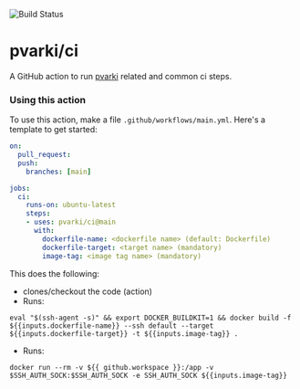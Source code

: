 ![Build Status](https://github.com/pvarki/ci/actions/workflows/main.yml/badge.svg)

pvarki/ci
=========

A GitHub action to run [pvarki](https://github.com/pvarki) related and common ci steps.

### Using this action

To use this action, make a file `.github/workflows/main.yml`.  Here's a template to get started:

```yaml
on:
  pull_request:
  push:
    branches: [main]

jobs:
  ci:
    runs-on: ubuntu-latest
    steps:
    - uses: pvarki/ci@main
      with:
        dockerfile-name: <dockerfile name> (default: Dockerfile)
        dockerfile-target: <target name> (mandatory)
        image-tag: <image tag name> (mandatory)

```

This does the following:

- clones/checkout the code (action)
- Runs: 
```
eval "$(ssh-agent -s)" && export DOCKER_BUILDKIT=1 && docker build -f ${{inputs.dockerfile-name}} --ssh default --target ${{inputs.dockerfile-target}} -t ${{inputs.image-tag}} .
```
- Runs:
```
docker run --rm -v ${{ github.workspace }}:/app -v $SSH_AUTH_SOCK:$SSH_AUTH_SOCK -e SSH_AUTH_SOCK ${{inputs.image-tag}}
```
